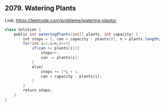 ## 2079. Watering Plants
Link: https://leetcode.com/problems/watering-plants/

```java
class Solution {
    public int wateringPlants(int[] plants, int capacity) {
        int steps = 1, can = capacity - plants[0], n = plants.length;
        for(int i=1;i<n;i++){
            if(can >= plants[i]){
                steps++;
                can -= plants[i];
            }
            else{
                steps += 2*i + 1;
                can = capacity - plants[i];
            }
        }
        return steps;
    }
}
```
